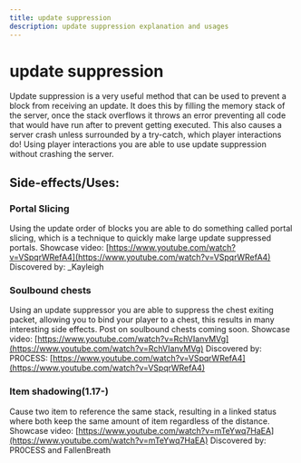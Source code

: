 ```yaml
---
title: update suppression
description: update suppression explanation and usages
---
```



# update suppression

Update suppression is a very useful method that can be used to prevent a block from receiving an update. It does this by filling the memory stack of the server, once the stack overflows it throws an error preventing all code that would have run after to prevent getting executed. This also causes a server crash unless surrounded by a try-catch, which player interactions do! Using player interactions you are able to use update suppression without crashing the server.
## Side-effects/Uses:
### Portal Slicing
Using the update order of blocks you are able to do something called portal slicing, which is a technique to quickly make large update suppressed portals.
Showcase video: [https://www.youtube.com/watch?v=VSpqrWRefA4](https://www.youtube.com/watch?v=VSpqrWRefA4)
Discovered by: \_Kayleigh
### Soulbound chests
Using an update suppressor you are able to suppress the chest exiting packet, allowing you to bind your player to a chest, this results in many interesting side effects. Post on soulbound chests coming soon.
Showcase video: [https://www.youtube.com/watch?v=RchVIanvMVg](https://www.youtube.com/watch?v=RchVIanvMVg)
Discovered by: PR0CESS: [https://www.youtube.com/watch?v=VSpqrWRefA4](https://www.youtube.com/watch?v=VSpqrWRefA4)
### Item shadowing(1.17-)
Cause two item to reference the same stack, resulting in a linked status where both keep the same amount of item regardless of the distance.  
Showcase video: [https://www.youtube.com/watch?v=mTeYwq7HaEA](https://www.youtube.com/watch?v=mTeYwq7HaEA)
Discovered by: PR0CESS and FallenBreath
